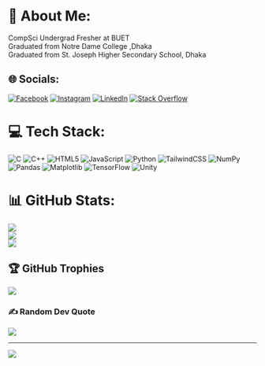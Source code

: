 # 💫 About Me:
CompSci Undergrad Fresher at BUET<br>Graduated from Notre Dame College ,Dhaka<br>Graduated from St. Joseph Higher Secondary School, Dhaka<br>
## 🌐 Socials:
[![Facebook](https://img.shields.io/badge/Facebook-%231877F2.svg?logo=Facebook&logoColor=white)](https://facebook.com/naPHYSICbal) [![Instagram](https://img.shields.io/badge/Instagram-%23E4405F.svg?logo=Instagram&logoColor=white)](https://instagram.com/frisen_quibol) [![LinkedIn](https://img.shields.io/badge/LinkedIn-%230077B5.svg?logo=linkedin&logoColor=white)](https://linkedin.com/in/nafis-iqbal-04630820b/) [![Stack Overflow](https://img.shields.io/badge/-Stackoverflow-FE7A16?logo=stack-overflow&logoColor=white)](https://stackoverflow.com/users/29059070/nafis-iqbal) 

# 💻 Tech Stack:
![C](https://img.shields.io/badge/c-%2300599C.svg?style=for-the-badge&logo=c&logoColor=white) ![C++](https://img.shields.io/badge/c++-%2300599C.svg?style=for-the-badge&logo=c%2B%2B&logoColor=white) ![HTML5](https://img.shields.io/badge/html5-%23E34F26.svg?style=for-the-badge&logo=html5&logoColor=white) ![JavaScript](https://img.shields.io/badge/javascript-%23323330.svg?style=for-the-badge&logo=javascript&logoColor=%23F7DF1E) ![Python](https://img.shields.io/badge/python-3670A0?style=for-the-badge&logo=python&logoColor=ffdd54) ![TailwindCSS](https://img.shields.io/badge/tailwindcss-%2338B2AC.svg?style=for-the-badge&logo=tailwind-css&logoColor=white) ![NumPy](https://img.shields.io/badge/numpy-%23013243.svg?style=for-the-badge&logo=numpy&logoColor=white) ![Pandas](https://img.shields.io/badge/pandas-%23150458.svg?style=for-the-badge&logo=pandas&logoColor=white) ![Matplotlib](https://img.shields.io/badge/Matplotlib-%23ffffff.svg?style=for-the-badge&logo=Matplotlib&logoColor=black) ![TensorFlow](https://img.shields.io/badge/TensorFlow-%23FF6F00.svg?style=for-the-badge&logo=TensorFlow&logoColor=white) ![Unity](https://img.shields.io/badge/unity-%23000000.svg?style=for-the-badge&logo=unity&logoColor=white)
# 📊 GitHub Stats:
![](https://github-readme-stats.vercel.app/api?username=naPHYSICbal31&theme=tokyonight&hide_border=true&include_all_commits=true&count_private=true)<br/>
![](https://github-readme-streak-stats.herokuapp.com/?user=naPHYSICbal31&theme=tokyonight&hide_border=true)<br/>
![](https://github-readme-stats.vercel.app/api/top-langs/?username=naPHYSICbal31&theme=tokyonight&hide_border=true&include_all_commits=true&count_private=true&layout=compact)

## 🏆 GitHub Trophies
![](https://github-profile-trophy.vercel.app/?username=naPHYSICbal31&theme=tokyonight&no-frame=false&no-bg=false&margin-w=4)

### ✍️ Random Dev Quote
![](https://quotes-github-readme.vercel.app/api?type=horizontal&theme=tokyonight)

---
[![](https://visitcount.itsvg.in/api?id=naPHYSICbal31&icon=0&color=0)](https://visitcount.itsvg.in)

<!-- Proudly created with GPRM ( https://gprm.itsvg.in ) -->
